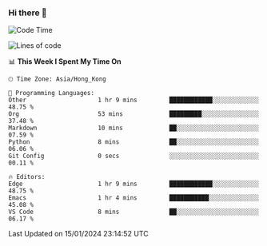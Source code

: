 ### Hi there 👋

<!--
**nicehiro/nicehiro** is a ✨ _special_ ✨ repository because its `README.md` (this file) appears on your GitHub profile.

Here are some ideas to get you started:

- 🔭 I’m currently working on ...
- 🌱 I’m currently learning ...
- 👯 I’m looking to collaborate on ...
- 🤔 I’m looking for help with ...
- 💬 Ask me about ...
- 📫 How to reach me: ...
- 😄 Pronouns: ...
- ⚡ Fun fact: ...
-->

<!--START_SECTION:waka-->
![Code Time](http://img.shields.io/badge/Code%20Time-191%20hrs%2032%20mins-blue)

![Lines of code](https://img.shields.io/badge/From%20Hello%20World%20I%27ve%20Written-2.6%20million%20lines%20of%20code-blue)

📊 **This Week I Spent My Time On** 

```text
🕑︎ Time Zone: Asia/Hong_Kong

💬 Programming Languages: 
Other                    1 hr 9 mins         ████████████░░░░░░░░░░░░░   48.75 % 
Org                      53 mins             █████████░░░░░░░░░░░░░░░░   37.48 % 
Markdown                 10 mins             ██░░░░░░░░░░░░░░░░░░░░░░░   07.59 % 
Python                   8 mins              ██░░░░░░░░░░░░░░░░░░░░░░░   06.06 % 
Git Config               0 secs              ░░░░░░░░░░░░░░░░░░░░░░░░░   00.11 % 

🔥 Editors: 
Edge                     1 hr 9 mins         ████████████░░░░░░░░░░░░░   48.75 % 
Emacs                    1 hr 4 mins         ███████████░░░░░░░░░░░░░░   45.08 % 
VS Code                  8 mins              ██░░░░░░░░░░░░░░░░░░░░░░░   06.17 % 
```


 Last Updated on 15/01/2024 23:14:52 UTC
<!--END_SECTION:waka-->
